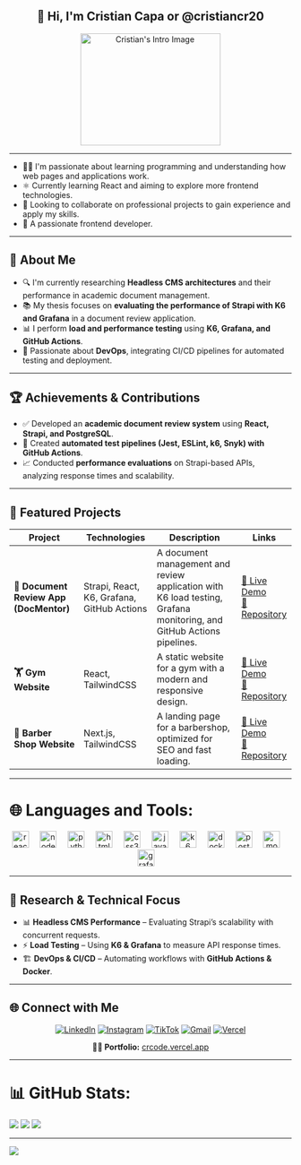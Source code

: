<h2 align="center">👋 Hi, I'm Cristian Capa or @cristiancr20</h2>

 <div align="center">
    <img src="https://static.wixstatic.com/media/669128_ec1c7a78e9694aec8a07c2e48b292ae1~mv2.gif" height="200" width="250" alt="Cristian's Intro Image" />
  </div>

---
  

- 🧑‍💻 I'm passionate about learning programming and understanding how web pages and applications work.
- ⚛️ Currently learning React and aiming to explore more frontend technologies.
- 🎒 Looking to collaborate on professional projects to gain experience and apply my skills.
- 💞️ A passionate frontend developer.

---

## 🚀 About Me
- 🔍 I'm currently researching **Headless CMS architectures** and their performance in academic document management.
- 📚 My thesis focuses on **evaluating the performance of Strapi with K6 and Grafana** in a document review application.
- 📊 I perform **load and performance testing** using **K6, Grafana, and GitHub Actions**.
- 🚀 Passionate about **DevOps**, integrating CI/CD pipelines for automated testing and deployment.

---

## 🏆 Achievements & Contributions
- ✅ Developed an **academic document review system** using **React, Strapi, and PostgreSQL**.
- 🚀 Created **automated test pipelines (Jest, ESLint, k6, Snyk) with GitHub Actions**.
- 📈 Conducted **performance evaluations** on Strapi-based APIs, analyzing response times and scalability.

---

## 🚀 Featured Projects

| Project | Technologies | Description | Links |
|---------|-------------|-------------|-------|
| **📄 Document Review App (DocMentor)** | Strapi, React, K6, Grafana, GitHub Actions | A document management and review application with K6 load testing, Grafana monitoring, and GitHub Actions pipelines. | [🔗 Live Demo](#) <br/> [🔗 Repository](https://github.com/cristiancr20/docmentor) |
| **🏋️ Gym Website** | React, TailwindCSS | A static website for a gym with a modern and responsive design. | [🔗 Live Demo](https://gym-vitality.vercel.app/) <br/> [🔗 Repository](https://github.com/cristiancr20/gym) |
| **💈 Barber Shop Website** | Next.js, TailwindCSS | A landing page for a barbershop, optimized for SEO and fast loading. | [🔗 Live Demo](https://sharp-cuts-barber.vercel.app/) <br/> [🔗 Repository](https://github.com/cristiancr20/sharp-cuts-barber) |

---


# 🌐 Languages and Tools:

<div align="center">
   <img src="https://cdn.jsdelivr.net/gh/devicons/devicon/icons/react/react-original.svg" height="30" alt="react logo"  />
  <img width="12" />
  <img src="https://cdn.jsdelivr.net/gh/devicons/devicon/icons/nodejs/nodejs-original.svg" height="30" alt="node logo"  />
  <img width="12" />
  <img src="https://cdn.jsdelivr.net/gh/devicons/devicon/icons/python/python-original.svg" height="30" alt="python logo"  />
  <img width="12" />
  <img src="https://cdn.jsdelivr.net/gh/devicons/devicon/icons/html5/html5-original.svg" height="30" alt="html5 logo"  />
  <img width="12" />
  <img src="https://cdn.jsdelivr.net/gh/devicons/devicon/icons/css3/css3-original.svg" height="30" alt="css3 logo"  />
  <img width="12" />
  <img src="https://cdn.jsdelivr.net/gh/devicons/devicon/icons/javascript/javascript-original.svg" height="30" alt="javascript logo"  />
  <img width="12" />
   <img src="https://cdn.jsdelivr.net/gh/devicons/devicon/icons/k6/k6-original.svg" height="30" alt="k6 logo"  />
  <img width="12" />
  <img src="https://cdn.jsdelivr.net/gh/devicons/devicon/icons/docker/docker-original.svg" height="30" alt="docker logo"  />
  <img width="12" />
  <img src="https://cdn.jsdelivr.net/gh/devicons/devicon/icons/postgresql/postgresql-original.svg" height="30" alt="postgresql logo"  />
  <img width="12" />
  <img src="https://cdn.jsdelivr.net/gh/devicons/devicon/icons/mongodb/mongodb-original.svg" height="30" alt="mongodb logo"  />
  <img width="12" />
  <img src="https://cdn.jsdelivr.net/gh/devicons/devicon/icons/grafana/grafana-original.svg" height="30" alt="grafana logo"  />
  <img width="12" />
</div>

---

## 🔬 Research & Technical Focus
- 📊 **Headless CMS Performance** – Evaluating Strapi’s scalability with concurrent requests.
- ⚡ **Load Testing** – Using **K6 & Grafana** to measure API response times.
- 🏗️ **DevOps & CI/CD** – Automating workflows with **GitHub Actions & Docker**.

---

## 🌐 Connect with Me

<p align="center">
  <a href="https://linkedin.com/in/cristian-capa/"><img src="https://img.shields.io/badge/LinkedIn-%230A66C2.svg?logo=linkedin&logoColor=white" alt="LinkedIn" /></a>
  <a href="https://instagram.com/capita_Cr"><img src="https://img.shields.io/badge/Instagram-%23E4405F.svg?logo=instagram&logoColor=white" alt="Instagram" /></a>
  <a href="https://tiktok.com/@capitacr.code"><img src="https://img.shields.io/badge/TikTok-%23000000.svg?logo=tiktok&logoColor=white" alt="TikTok" /></a>
  <a href="mailto:cristian.capa20@gmail.com"><img src="https://img.shields.io/badge/Gmail-D14836?logo=gmail&logoColor=white" alt="Gmail" /></a>
  <a href="https://vercel.com/cristian-capas-projects"><img src="https://img.shields.io/badge/Vercel-%23000000.svg?logo=vercel&logoColor=white" alt="Vercel" /></a>
</p>

<p align="center">
  <b>👨‍💻 Portfolio:</b> <a href="https://crcode.vercel.app/">crcode.vercel.app</a>
</p>


---

# 📊 GitHub Stats:
![](https://github-readme-stats.vercel.app/api?username=cristiancapa20&theme=dracula&hide_border=false&include_all_commits=false&count_private=false)
![](https://github-readme-streak-stats.herokuapp.com/?user=cristiancapa20&theme=dracula&hide_border=false)
![](https://github-readme-stats.vercel.app/api/top-langs/?username=cristiancapa20&theme=dracula&hide_border=false&include_all_commits=false&count_private=false&layout=compact)


---
[![](https://visitcount.itsvg.in/api?id=cristiancr20&icon=6&color=11)](https://visitcount.itsvg.in)

